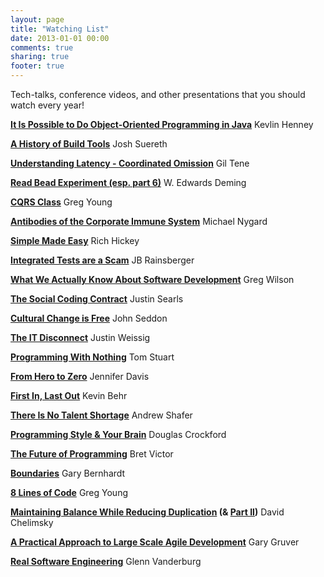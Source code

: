 ```yaml
---
layout: page
title: "Watching List"
date: 2013-01-01 00:00
comments: true
sharing: true
footer: true
---
```


Tech-talks, conference videos, and other presentations that you should watch every year!

**[It Is Possible to Do Object-Oriented Programming in Java](https://vimeo.com/56748054)** Kevlin Henney

**[A History of Build Tools](https://www.parleys.com/tutorial/the-road-sbt-1-0-paved-server)** Josh Suereth

**[Understanding Latency - Coordinated Omission](https://www.youtube.com/watch?v=9MKY4KypBzg&list=WL&t=2576)** Gil Tene

**[Read Bead Experiment (esp. part 6)](https://www.youtube.com/watch?v=HBW1_GhRKTA&list=PL8E522DD542C4CA69&index=1)** W. Edwards Deming

**[CQRS Class](http://www.viddler.com/v/dc528842)** Greg Young

**[Antibodies of the Corporate Immune System](https://www.youtube.com/watch?v=IHMFDHyMsj4#t=0)** Michael Nygard

**[Simple Made Easy](http://www.infoq.com/presentations/Simple-Made-Easy)** Rich Hickey

**[Integrated Tests are a Scam](http://vimeo.com/80533536)** JB Rainsberger

**[What We Actually Know About Software Development](http://vimeo.com/9270320)** Greg Wilson

**[The Social Coding Contract](http://vimeo.com/108589852)** Justin Searls

**[Cultural Change is Free](http://vimeo.com/4670102)** John Seddon

**[The IT Disconnect](https://sysadmincasts.com/episodes/15-the-it-disconnect)** Justin Weissig

**[Programming With Nothing](http://rubymanor.org/3/videos/programming_with_nothing/)** Tom Stuart

**[From Hero to Zero](http://new.livestream.com/accounts/1466347/events/3044568/videos/52394934)** Jennifer Davis

**[First In, Last Out](http://new.livestream.com/accounts/1466347/events/3044568/videos/52304739)** Kevin Behr

**[There Is No Talent Shortage](https://www.youtube.com/watch?v=P_sWGl7MzhU)** Andrew Shafer

**[Programming Style & Your Brain](https://www.youtube.com/watch?v=taaEzHI9xyY&index=8&list=PL7664379246A246CB)** Douglas Crockford

**[The Future of Programming](https://www.youtube.com/watch?v=8pTEmbeENF4)** Bret Victor

**[Boundaries](https://www.destroyallsoftware.com/talks/boundaries)** Gary Bernhardt

**[8 Lines of Code](http://www.infoq.com/presentations/8-lines-code-refactoring)** Greg Young

**[Maintaining Balance While Reducing Duplication](http://www.confreaks.com/videos/434-rubyconf2010-maintaining-balance-while-reducing-duplication) (& [Part II](https://www.youtube.com/watch?v=UvlyJv0eIf8))** David Chelimsky

**[A Practical Approach to Large Scale Agile Development](https://www.youtube.com/watch?v=2QGYEwghRSM)** Gary Gruver

**[Real Software Engineering](https://www.youtube.com/watch?v=NP9AIUT9nos)** Glenn Vanderburg

